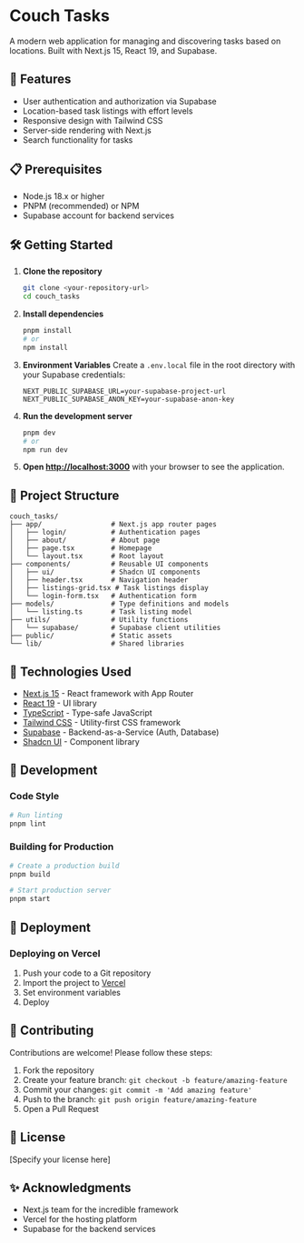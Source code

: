 # Couch Tasks

A modern web application for managing and discovering tasks based on locations. Built with Next.js 15, React 19, and Supabase.

## 🚀 Features

- User authentication and authorization via Supabase
- Location-based task listings with effort levels
- Responsive design with Tailwind CSS
- Server-side rendering with Next.js
- Search functionality for tasks

## 📋 Prerequisites

- Node.js 18.x or higher
- PNPM (recommended) or NPM
- Supabase account for backend services

## 🛠️ Getting Started

1. **Clone the repository**
   ```bash
   git clone <your-repository-url>
   cd couch_tasks
   ```

2. **Install dependencies**
   ```bash
   pnpm install
   # or
   npm install
   ```

3. **Environment Variables**
   Create a `.env.local` file in the root directory with your Supabase credentials:
   ```
   NEXT_PUBLIC_SUPABASE_URL=your-supabase-project-url
   NEXT_PUBLIC_SUPABASE_ANON_KEY=your-supabase-anon-key
   ```

4. **Run the development server**
   ```bash
   pnpm dev
   # or
   npm run dev
   ```

5. **Open [http://localhost:3000](http://localhost:3000)** with your browser to see the application.

## 📂 Project Structure

```
couch_tasks/
├── app/                 # Next.js app router pages
│   ├── login/           # Authentication pages
│   ├── about/           # About page
│   ├── page.tsx         # Homepage
│   └── layout.tsx       # Root layout
├── components/          # Reusable UI components
│   ├── ui/              # Shadcn UI components
│   ├── header.tsx       # Navigation header
│   ├── listings-grid.tsx # Task listings display
│   └── login-form.tsx   # Authentication form
├── models/              # Type definitions and models
│   └── listing.ts       # Task listing model
├── utils/               # Utility functions
│   └── supabase/        # Supabase client utilities
├── public/              # Static assets
└── lib/                 # Shared libraries
```

## 🧰 Technologies Used

- [Next.js 15](https://nextjs.org/) - React framework with App Router
- [React 19](https://react.dev/) - UI library
- [TypeScript](https://www.typescriptlang.org/) - Type-safe JavaScript
- [Tailwind CSS](https://tailwindcss.com/) - Utility-first CSS framework
- [Supabase](https://supabase.com/) - Backend-as-a-Service (Auth, Database)
- [Shadcn UI](https://ui.shadcn.com/) - Component library

## 🧪 Development

### Code Style

```bash
# Run linting
pnpm lint
```

### Building for Production

```bash
# Create a production build
pnpm build

# Start production server
pnpm start
```

## 🚢 Deployment

### Deploying on Vercel

1. Push your code to a Git repository
2. Import the project to [Vercel](https://vercel.com)
3. Set environment variables
4. Deploy

## 🤝 Contributing

Contributions are welcome! Please follow these steps:

1. Fork the repository
2. Create your feature branch: `git checkout -b feature/amazing-feature`
3. Commit your changes: `git commit -m 'Add amazing feature'`
4. Push to the branch: `git push origin feature/amazing-feature`
5. Open a Pull Request

## 📝 License

[Specify your license here]

## ✨ Acknowledgments

- Next.js team for the incredible framework
- Vercel for the hosting platform
- Supabase for the backend services
